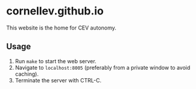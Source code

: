 # cornellev.github.io

This website is the home for CEV autonomy.

## Usage

1. Run `make` to start the web server.
2. Navigate to `localhost:8005` (preferably from a private window to avoid caching).
3. Terminate the server with CTRL-C.
